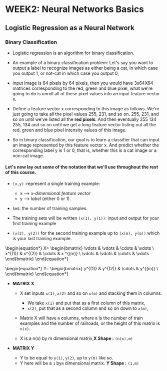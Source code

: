 # WEEK2: Neural Networks Basics

## Logistic Regression as a Neural Network

### Binary Classification

* Logistic regression is an algorithm for binary classification. 
* An example of a binary classification problem: Let's say you want to output a label to recognize images as either being a cat, in which case you output 1, or not-cat in which case you output 0,

* input image is 64 pixels by 64 pixels, then you would have 3x64X64 matrices corresponding to the red, green and blue pixel, what we're going to do is unroll all of these pixel values into an input feature vector x. 
* Define a feature vector x corresponding to this image as follows. We're just going to take all the pixel values 255, 231, and so on. 255, 231, and so on until we've listed all the **red pixels**. And then eventually 255 134 255, 134 and so on until we get a long feature vector listing out all the red, green and blue pixel intensity values of this image. 

* So in binary classification, our goal is to learn a classifier that can input an image represented by this feature vector x. And predict whether the corresponding label y is 1 or 0, that is, whether this is a cat image or a non-cat image.

#### Let's now lay out some of the notation that we'll use throughout the rest of this course. 

* `(x,y)` :represent a single training example:
    * x  --> *x-dimensional feature vector*
    * y  --> *label* (either 0 or 1).
* `$m$`: the number of training samples.

* The training sets will be written `(x(1), y(1))`: input and output for your first training example 
* `(x(2), y(2))` for the second training example up to `(x(m), y(m))` which is your last training example.


\begin{equation*}
X=
\begin{bmatrix}
\vdots & \vdots & \cdots  &  \vdots \\
 x^{(1)} & x^{(2)} & \cdots & x
 ^{(m)} \\
\vdots & \vdots & \cdots & \vdots
\end{bmatrix}
\end{equation*}


\begin{equation*}
Y=
\begin{bmatrix}
 y^{(1)} & y^{(2)} & \cdots & y^{(m)} \\
\end{bmatrix}
\end{equation*}

* **MATRIX X**

    * X set inputs `x(1)`, `x(2)` and so on `x(m)` and stacking them in columns. 
        * We take `x(1)` and put that as a first column of this matrix,
        * `x(2)`, put that as a second column and so on down to `x(m)`, 
        
    * Matrix X will have `m` columns, where `m` is the number of train examples and the number of railroads, or the height of this matrix is `n(x)`. 
    
    * X is a n(x) by m dimensional matrix,**X Shape :** `(n(x),m)` 

* **MATRIX Y**

    * Y to be equal to `y(1)`, `y(2)`, up to `y(m)` like so. 
    * Y here will be a `1` by`m` dimensional matrix. **Y Shape :** `(1,m)`

